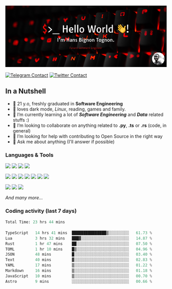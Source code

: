 ![Cover](assets/gh-readme-cover.png)

[![Telegram Contact](https://img.shields.io/badge/Telegram-%230088CC.svg?style=for-the-badge&logo=telegram&logoColor=white)](https://t.me/hanstobi) [![Twitter Contact](https://img.shields.io/badge/Twitter-%2308A0E9.svg?style=for-the-badge&logo=twitter&logoColor=white)](https://twitter.com/_tobihans)

## In a Nutshell
- 👤 21 y.o, freshly graduated in **Software Engineering**
- 🖤 loves dark mode, *Linux*, reading, games and family.
- 🌱 I’m currently learning a lot of ***Software Engineering*** and ***Data*** related stuffs :)
- 👯 I’m looking to collaborate on anything related to **.py**, **.ts** or **.rs** (code, in general)
- 🤔 I’m looking for help with contributing to Open Source in the right way
- 💬 Ask me about anything (I'll answer if possible)

### Languages & Tools
![](https://img.shields.io/badge/Linux-%23eab30f.svg?style=for-the-badge&logo=linux&logoColor=black) ![](https://img.shields.io/badge/Git-%23e54a2f.svg?style=for-the-badge&logo=git&logoColor=white) ![](https://img.shields.io/badge/Github-%231a1d21.svg?style=for-the-badge&logo=github&logoColor=white) ![](https://img.shields.io/badge/Docker-%230394f0.svg?style=for-the-badge&logo=docker&logoColor=white)

![](https://img.shields.io/badge/C-%231a1d21.svg?style=for-the-badge&logo=C&logoColor=white) ![](https://img.shields.io/badge/TypeScript-%230074c2.svg?style=for-the-badge&logo=typescript&logoColor=white) ![](https://img.shields.io/badge/Python-%23f0c540.svg?style=for-the-badge&logo=python) ![](https://img.shields.io/badge/Rust-%23ea4800.svg?style=for-the-badge&logo=rust) ![](https://img.shields.io/badge/Php-%237175aa.svg?style=for-the-badge&logo=php&logoColor=white) ![](https://img.shields.io/badge/HTML-%23d84924.svg?style=for-the-badge&logo=html5&logoColor=white) ![](https://img.shields.io/badge/Scss-%23c45f92.svg?style=for-the-badge&logo=sass&logoColor=white)

![](https://img.shields.io/badge/Vue-%23314559.svg?style=for-the-badge&logo=vue.js) ![](https://img.shields.io/badge/Laravel-%23e54a2f.svg?style=for-the-badge&logo=laravel&logoColor=white) ![](https://img.shields.io/badge/Adonis-%235a45ff.svg?style=for-the-badge&logo=adonisjs)

*And many more...*

### Coding activity (last 7 days)
<!--START_SECTION:waka-->

```python
Total Time: 23 hrs 44 mins

TypeScript   14 hrs 41 mins  ███████████████▒░░░░░░░░░   61.73 %
Lua          3 hrs 32 mins   ███▓░░░░░░░░░░░░░░░░░░░░░   14.87 %
Rust         1 hr 47 mins    ██░░░░░░░░░░░░░░░░░░░░░░░   07.50 %
TOML         1 hr 10 mins    █▒░░░░░░░░░░░░░░░░░░░░░░░   04.96 %
JSON         48 mins         █░░░░░░░░░░░░░░░░░░░░░░░░   03.40 %
Text         40 mins         ▓░░░░░░░░░░░░░░░░░░░░░░░░   02.83 %
YAML         17 mins         ▒░░░░░░░░░░░░░░░░░░░░░░░░   01.22 %
Markdown     16 mins         ▒░░░░░░░░░░░░░░░░░░░░░░░░   01.18 %
JavaScript   10 mins         ▒░░░░░░░░░░░░░░░░░░░░░░░░   00.70 %
Astro        9 mins          ░░░░░░░░░░░░░░░░░░░░░░░░░   00.66 %
```

<!--END_SECTION:waka-->
